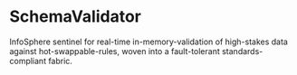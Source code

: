 # SchemaValidator
InfoSphere sentinel for real-time in-memory-validation of high-stakes data against hot-swappable-rules, woven into a fault-tolerant standards-compliant fabric.

